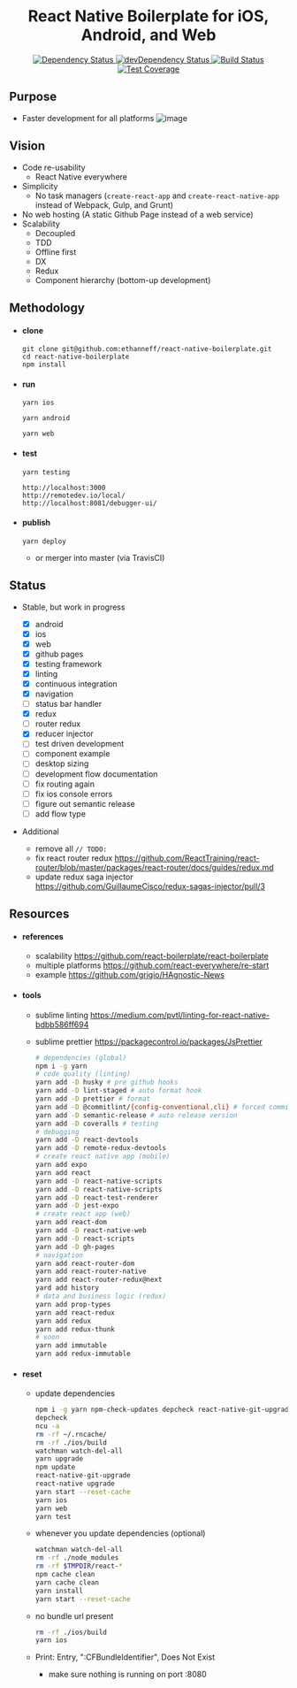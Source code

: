 <div align="center">
  <h1>React Native Boilerplate for iOS, Android, and Web</h1>
  <a href="https://david-dm.org/ethanneff/react-native-boilerplate">
    <img src="https://david-dm.org/ethanneff/react-native-boilerplate.svg" alt="Dependency Status" />
  </a>
  <a href="https://david-dm.org/ethanneff/react-native-boilerplate#info=devDependencies">
    <img src="https://david-dm.org/ethanneff/react-native-boilerplate/dev-status.svg" alt="devDependency Status" />
  </a>
  <a href="https://travis-ci.org/ethanneff/react-native-boilerplate">
    <img src="https://travis-ci.org/ethanneff/react-native-boilerplate.svg" alt="Build Status" />
  </a>
  <a href="https://coveralls.io/r/ethanneff/react-native-boilerplate">
    <img src="https://coveralls.io/repos/github/ethanneff/react-native-boilerplate/badge.svg" alt="Test Coverage" />
  </a>
</div>

## Purpose

* Faster development for all platforms ![image](https://i.imgur.com/sa5z3DR.gif)

## Vision

* Code re-usability
  * React Native everywhere
* Simplicity
  * No task managers (`create-react-app` and `create-react-native-app` instead
    of Webpack, Gulp, and Grunt)
* No web hosting (A static Github Page instead of a web service)
* Scalability
  * Decoupled
  * TDD
  * Offline first
  * DX
  * Redux
  * Component hierarchy (bottom-up development)

## Methodology

* #### clone

  ```
  git clone git@github.com:ethanneff/react-native-boilerplate.git
  cd react-native-boilerplate
  npm install
  ```

* #### run

  ```
  yarn ios
  ```

  ```
  yarn android
  ```

  ```
  yarn web
  ```

* #### test

  ```
  yarn testing
  ```

  ```
  http://localhost:3000
  http://remotedev.io/local/
  http://localhost:8081/debugger-ui/
  ```

* #### publish

  ```
  yarn deploy
  ```

  * or merger into master (via TravisCI)

## Status

* Stable, but work in progress

  * [x] android
  * [x] ios
  * [x] web
  * [x] github pages
  * [x] testing framework
  * [x] linting
  * [x] continuous integration
  * [x] navigation
  * [ ] status bar handler
  * [x] redux
  * [ ] router redux
  * [x] reducer injector
  * [ ] test driven development
  * [ ] component example
  * [ ] desktop sizing
  * [ ] development flow documentation
  * [ ] fix routing again
  * [ ] fix ios console errors
  * [ ] figure out semantic release
  * [ ] add flow type

* Additional

  * remove all `// TODO:`
  * fix react router redux
    https://github.com/ReactTraining/react-router/blob/master/packages/react-router/docs/guides/redux.md
  * update redux saga injector
    https://github.com/GuillaumeCisco/redux-sagas-injector/pull/3

## Resources

* #### references

  * scalability https://github.com/react-boilerplate/react-boilerplate
  * multiple platforms https://github.com/react-everywhere/re-start
  * example https://github.com/grigio/HAgnostic-News

* #### tools

  * sublime linting
    https://medium.com/pvtl/linting-for-react-native-bdbb586ff694
  * sublime prettier https://packagecontrol.io/packages/JsPrettier

    ```sh
    # dependencies (global)
    npm i -g yarn
    # code quality (linting)
    yarn add -D husky # pre github hooks
    yarn add -D lint-staged # auto format hook
    yarn add -D prettier # format
    yarn add -D @commitlint/{config-conventional,cli} # forced commit messages
    yarn add -D semantic-release # auto release version
    yarn add -D coveralls # testing
    # debugging
    yarn add -D react-devtools
    yarn add -D remote-redux-devtools
    # create react native app (mobile)
    yarn add expo
    yarn add react
    yarn add -D react-native-scripts
    yarn add -D react-native-scripts
    yarn add -D react-test-renderer
    yarn add -D jest-expo
    # create react app (web)
    yarn add react-dom
    yarn add -D react-native-web
    yarn add -D react-scripts
    yarn add -D gh-pages
    # navigation
    yarn add react-router-dom
    yarn add react-router-native
    yarn add react-router-redux@next
    yard add history
    # data and business logic (redux)
    yarn add prop-types
    yarn add react-redux
    yarn add redux
    yarn add redux-thunk
    # soon
    yarn add immutable
    yarn add redux-immutable
    ```

* #### reset

  * update dependencies

    ```sh
    npm i -g yarn npm-check-updates depcheck react-native-git-upgrade
    depcheck
    ncu -a
    rm -rf ~/.rncache/
    rm -rf ./ios/build
    watchman watch-del-all
    yarn upgrade
    npm update
    react-native-git-upgrade
    react-native upgrade
    yarn start --reset-cache
    yarn ios
    yarn web
    yarn test
    ```

  * whenever you update dependencies (optional)

    ```sh
    watchman watch-del-all
    rm -rf ./node_modules
    rm -rf $TMPDIR/react-*
    npm cache clean
    yarn cache clean
    yarn install
    yarn start --reset-cache
    ```

  * no bundle url present

    ```sh
    rm -rf ./ios/build
    yarn ios
    ```

  * Print: Entry, ":CFBundleIdentifier", Does Not Exist

    * make sure nothing is running on port :8080
